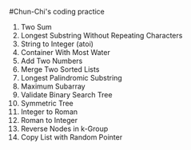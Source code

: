 #Chun-Chi's coding practice

1. Two Sum
2. Longest Substring Without Repeating Characters
3. String to Integer (atoi)
4. Container With Most Water
5. Add Two Numbers
6. Merge Two Sorted Lists
7. Longest Palindromic Substring
8. Maximum Subarray
9. Validate Binary Search Tree
10. Symmetric Tree
11. Integer to Roman
12. Roman to Integer
13. Reverse Nodes in k-Group
14. Copy List with Random Pointer

